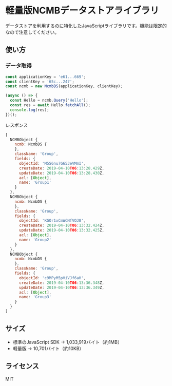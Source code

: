 # 軽量版NCMBデータストアライブラリ

データストアを利用するのに特化したJavaScriptライブラリです。機能は限定的なので注意してください。

## 使い方

### データ取得

```js
const applicationKey = 'e61...669';
const clientKey = '65c...247';
const ncmb = new NcmbDS(applicationKey, clientKey);

(async () => {
  const Hello = ncmb.Query('Hello');
  const res = await Hello.fetchAll();
  console.log(res);
})();
```

レスポンス

```js
[
  NCMBObject {
    ncmb: NcmbDS {
    },
    className: 'Group',
    fields: {
      objectId: 'M5S6nu7G653eVMmI',
      createDate: 2019-04-10T06:13:28.429Z,
      updateDate: 2019-04-10T06:13:28.430Z,
      acl: [Object],
      name: 'Group1'
    }
  },
  NCMBObject {
    ncmb: NcmbDS {
    },
    className: 'Group',
    fields: {
      objectId: 'KGOr1xCmWCNfVOJ8',
      createDate: 2019-04-10T06:13:32.424Z,
      updateDate: 2019-04-10T06:13:32.425Z,
      acl: [Object],
      name: 'Group2'
    }
  },
  NCMBObject {
    ncmb: NcmbDS {
    },
    className: 'Group',
    fields: {
      objectId: 'c9MPyM5pViVJf6aH',
      createDate: 2019-04-10T06:13:36.348Z,
      updateDate: 2019-04-10T06:13:36.349Z,
      acl: [Object],
      name: 'Group3'
    }
  }
]
```

## サイズ

- 標準のJavaScript SDK -> 1,033,919バイト（約1MB）
- 軽量版 -> 10,701バイト（約10KB）

## ライセンス

MIT

